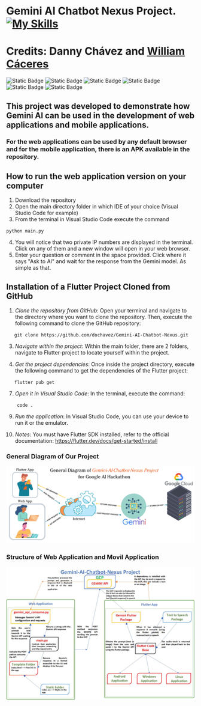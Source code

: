 # Gemini AI Chatbot Nexus Project.[![My Skills](https://skillicons.dev/icons?i=gcp&perline=3)](https://skillicons.dev)
# Credits: Danny Chávez and [William Cáceres](https://github.com/willr30)
![Static Badge](https://img.shields.io/badge/python-3.8-blue)
![Static Badge](https://img.shields.io/badge/flask-3.0-red)
![Static Badge](https://img.shields.io/badge/GCP-API-green)
![Static Badge](https://img.shields.io/badge/GeminiAI-1.0-yellow)
![Static Badge](https://img.shields.io/badge/GeminiAI-1.5-red)
![Static Badge](https://img.shields.io/badge/flutter-3.19-blue)

## This project was developed to demonstrate how Gemini AI can be used in the development of web applications and mobile applications. 
### For the web applications can be used by any default browser and for the mobile application, there is an APK available in the repository.

## How to run the web application version on your computer
1. Download the repository
2. Open the main directory folder in which IDE of your choice (Visual Studio Code for example)
3. From the terminal in Visual Studio Code execute the command 
```
python main.py

```
4. You will notice that two private IP numbers are displayed in the terminal. Click on any of them and a new window will open in your web browser.
5. Enter your question or comment in the space provided. Click where it says "Ask to AI" and wait for the response from the Gemini model. As simple as that.

## Installation of a Flutter Project Cloned from GitHub

1. *Clone the repository from GitHub*: Open your terminal and navigate to the directory where you want to clone the repository. Then, execute the following command to clone the GitHub repository:
```
   git clone https://github.com/dochavez/Gemini-AI-Chatbot-Nexus.git
```
3. *Navigate within the project*: Within the main folder, there are 2 folders, navigate to Flutter-project to locate yourself within the project.

4. *Get the project dependencies*: Once inside the project directory, execute the following command to get the dependencies of the Flutter project:
```  
   flutter pub get
```
7. *Open it in Visual Studio Code*: In the terminal, execute the command:
```
    code .
```
9. *Run the application*: In Visual Studio Code, you can use your device to run it or the emulator.

10. *Notes*: You must have Flutter SDK installed, refer to the official documentation: https://flutter.dev/docs/get-started/install

### General Diagram of Our Project
![](https://github.com/dochavez/Gemini-AI-Chatbot-Nexus/blob/master/General%20Diagram.png)

### Structure of Web Application and Movil Application
![](https://github.com/dochavez/Gemini-AI-Chatbot-Nexus/blob/master/Gemini%20Diagram%20Design.jpg)

